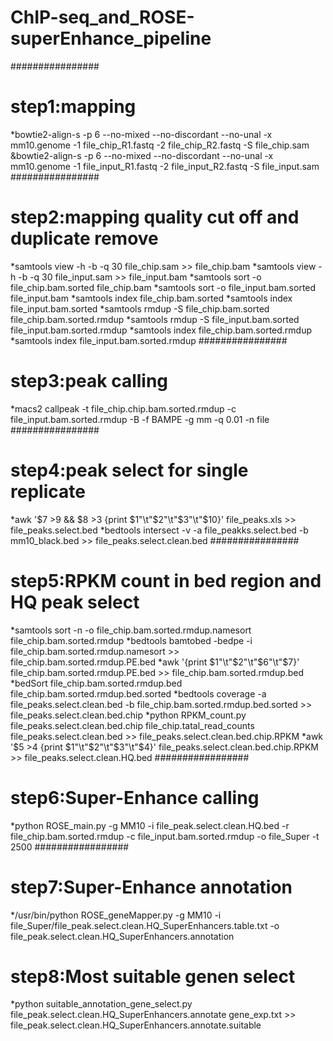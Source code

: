 # ChIP-seq_and_ROSE-superEnhance_pipeline
################
# step1:mapping
*bowtie2-align-s -p 6 --no-mixed --no-discordant --no-unal -x mm10.genome -1 file_chip_R1.fastq -2 file_chip_R2.fastq -S file_chip.sam
&bowtie2-align-s -p 6 --no-mixed --no-discordant --no-unal -x mm10.genome -1 file_input_R1.fastq -2 file_input_R2.fastq -S file_input.sam
################
# step2:mapping quality cut off and duplicate remove
*samtools view -h -b -q 30 file_chip.sam >> file_chip.bam
*samtools view -h -b -q 30 file_input.sam >> file_input.bam
*samtools sort -o file_chip.bam.sorted file_chip.bam
*samtools sort -o file_input.bam.sorted file_input.bam
*samtools index file_chip.bam.sorted
*samtools index file_input.bam.sorted
*samtools rmdup -S file_chip.bam.sorted file_chip.bam.sorted.rmdup
*samtools rmdup -S file_input.bam.sorted file_input.bam.sorted.rmdup
*samtools index file_chip.bam.sorted.rmdup
*samtools index file_input.bam.sorted.rmdup
################
# step3:peak calling
*macs2 callpeak -t file_chip.chip.bam.sorted.rmdup -c file_input.bam.sorted.rmdup -B -f BAMPE -g mm -q 0.01 -n file
################
# step4:peak select for single replicate
*awk '$7 >9 && $8 >3 {print $1"\t"$2"\t"$3"\t"$10}' file_peaks.xls >> file_peaks.select.bed
*bedtools intersect -v -a file_peakks.select.bed -b mm10_black.bed >> file_peaks.select.clean.bed
################
# step5:RPKM count in bed region and HQ peak select
*samtools sort -n -o file_chip.bam.sorted.rmdup.namesort file_chip.bam.sorted.rmdup
*bedtools bamtobed -bedpe -i file_chip.bam.sorted.rmdup.namesort >> file_chip.bam.sorted.rmdup.PE.bed
*awk '{print $1"\t"$2"\t"$6"\t"$7}' file_chip.bam.sorted.rmdup.PE.bed >> file_chip.bam.sorted.rmdup.bed
*bedSort file_chip.bam.sorted.rmdup.bed file_chip.bam.sorted.rmdup.bed.sorted
*bedtools coverage -a file_peaks.select.clean.bed -b file_chip.bam.sorted.rmdup.bed.sorted >> file_peaks.select.clean.bed.chip
*python RPKM_count.py file_peaks.select.clean.bed.chip file_chip.tatal_read_counts file_peaks.select.clean.bed >> file_peaks.select.clean.bed.chip.RPKM
*awk '$5 >4 {print $1"\t"$2"\t"$3"\t"$4}' file_peaks.select.clean.bed.chip.RPKM >> file_peaks.select.clean.HQ.bed
#################
# step6:Super-Enhance calling
*python ROSE_main.py -g MM10 -i file_peak.select.clean.HQ.bed -r file_chip.bam.sorted.rmdup -c file_input.bam.sorted.rmdup -o file_Super -t 2500
#################
# step7:Super-Enhance annotation
*/usr/bin/python ROSE_geneMapper.py -g MM10 -i file_Super/file_peak.select.clean.HQ_SuperEnhancers.table.txt -o file_peak.select.clean.HQ_SuperEnhancers.annotation
# step8:Most suitable genen select
*python suitable_annotation_gene_select.py file_peak.select.clean.HQ_SuperEnhancers.annotate gene_exp.txt >> file_peak.select.clean.HQ_SuperEnhancers.annotate.suitable

